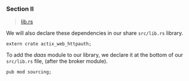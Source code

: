 ### Section II
>[lib.rs](https://github.com/dsietz/rust-daas/blob/master/src/lib.rs)

We will also declare these dependencies in our share `src/lib.rs` library.

```
extern crate actix_web_httpauth;
```

To add the _daas_ module to our library, we declare it at the bottom of our `src/lib.rs` file, (after the broker module).

```
pub mod sourcing;
```